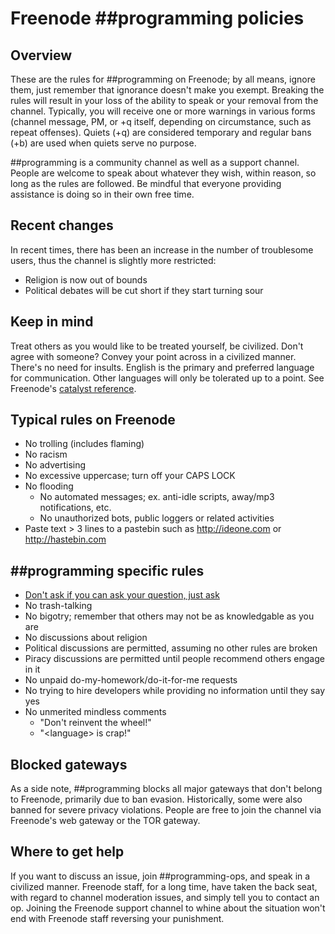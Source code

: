 # Freenode \#\#programming policies

## Overview
These are the rules for ##programming on Freenode; by all means, ignore them, just remember that ignorance doesn't make you exempt. Breaking the rules will result in your loss of the ability to speak or your removal from the channel. Typically, you will receive one or more warnings in various forms (channel message, PM, or +q itself, depending on circumstance, such as repeat offenses). Quiets (+q) are considered temporary and regular bans (+b) are used when quiets serve no purpose.

\#\#programming is a community channel as well as a support channel. People are welcome to speak about whatever they wish, within reason, so long as the rules are followed. Be mindful that everyone providing assistance is doing so in their own free time.

## Recent changes
In recent times, there has been an increase in the number of troublesome users, thus the channel is slightly more restricted:

  * Religion is now out of bounds
  * Political debates will be cut short if they start turning sour

## Keep in mind
Treat others as you would like to be treated yourself, be civilized. Don't agree with someone? Convey your point across in a civilized manner. There's no need for insults. English is the primary and preferred language for communication. Other languages will only be tolerated up to a point. See Freenode's [catalyst reference](https://freenode.net/catalysts.shtml).

## Typical rules on Freenode

  * No trolling (includes flaming)
  * No racism
  * No advertising
  * No excessive uppercase; turn off your CAPS LOCK
  * No flooding
    * No automated messages; ex. anti-idle scripts, away/mp3 notifications, etc.
    * No unauthorized bots, public loggers or related activities
  * Paste text > 3 lines to a pastebin such as http://ideone.com or http://hastebin.com

## \#\#programming specific rules

  * [Don't ask if you can ask your question, just ask](http://catb.org/~esr/faqs/smart-questions.html)
  * No trash-talking
  * No bigotry; remember that others may not be as knowledgable as you are
  * No discussions about religion
  * Political discussions are permitted, assuming no other rules are broken
  * Piracy discussions are permitted until people recommend others engage in it
  * No unpaid do-my-homework/do-it-for-me requests
  * No trying to hire developers while providing no information until they say yes
  * No unmerited mindless comments
    * "Don't reinvent the wheel!"
    * "\<language\> is crap!"

## Blocked gateways
As a side note, ##programming blocks all major gateways that don't belong to Freenode, primarily due to ban evasion. Historically, some were also banned for severe privacy violations. People are free to join the channel via Freenode's web gateway or the TOR gateway.

## Where to get help
If you want to discuss an issue, join ##programming-ops, and speak in a civilized manner. Freenode staff, for a long time, have taken the back seat, with regard to channel moderation issues, and simply tell you to contact an op. Joining the Freenode support channel to whine about the situation won't end with Freenode staff reversing your punishment.

